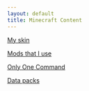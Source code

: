 ```yaml
---
layout: default
title: Minecraft Content
---
```


[My skin](/mc-skin/)


[Mods that I use](/mc-mods/)


[Only One Command](only-one-command/)

[Data packs](data-packs/)